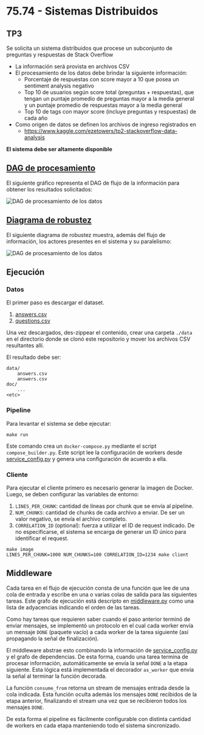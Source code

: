 # 75.74 - Sistemas Distribuidos

## TP3

Se solicita un sistema distribuidos que procese un subconjunto de preguntas y respuestas de Stack Overflow
 * La información será provista en archivos CSV
 * El procesamiento de los datos debe brindar la siguiente información:
    * Porcentaje de respuestas con score mayor a 10 que posea un sentiment analysis negativo
    * Top 10 de usuarios según score total (preguntas + respuestas), que tengan un puntaje promedio de preguntas mayor a la media general y un puntaje promedio de respuestas mayor a la media general
    * Top 10 de tags con mayor score (incluye preguntas y respuestas) de cada año
* Como origen de datos se definen los archivos de ingreso registrados en
    * https://www.kaggle.com/ezetowers/tp2-stackoverflow-data-analysis


**El sistema debe ser altamente disponible**

## [DAG de procesamiento](https://app.diagrams.net/#G148Xbc1R3-MDUGZYjM6SZIFoEC09bTu2z)

El siguiente gráfico representa el DAG de flujo de la información para obtener los resultados solicitados:

![DAG de procesamiento de los datos](doc/DAG.png)

## [Diagrama de robustez](https://app.diagrams.net/#G1Ju8bDw8lI_rvwq1cTl5qs-Z8LIj5t_4b)

El siguiente diagrama de robustez muestra, además del flujo de información, los actores presentes en el sistema y su paralelismo:

![DAG de procesamiento de los datos](doc/robustez.png)


## Ejecución

### Datos

El primer paso es descargar el dataset.

  1. [answers.csv](https://www.kaggle.com/ezetowers/tp2-stackoverflow-data-analysis/data?select=answers.csv)
  2. [questions.csv](https://www.kaggle.com/ezetowers/tp2-stackoverflow-data-analysis/data?select=questions.csv)

Una vez descargados, des-zippear el contenido, crear una carpeta `./data` en el directorio donde se clonó este repositorio y mover los archivos CSV resultantes allí.

El resultado debe ser:

```
data/
    answers.csv
    answers.csv
doc/
    ...
<etc>
```

### Pipeline

Para levantar el sistema se debe ejecutar:

```shell
make run
```

Este comando crea un `docker-compose.py` mediante el script `compose_builder.py`. Este script lee la configuración de workers desde [service_config.py](service_config.py) y genera una configuración de acuerdo a ella.

### Cliente

Para ejecutar el cliente primero es necesario generar la imagen de Docker. Luego, se deben configurar las variables de entorno:

 1. `LINES_PER_CHUNK`: cantidad de líneas por chunk que se envía al pipeline.
 2. `NUM_CHUNKS`: cantidad de chunks de cada archivo a enviar. De ser un valor negativo, se envía el archivo completo.
 3. `CORRELATION_ID` (optional): fuerza a utilizar el ID de request indicado. De no especificarse, el sistema se encarga de generar un ID único para identificar el request.


```shell
make image
LINES_PER_CHUNK=1000 NUM_CHUNKS=100 CORRELATION_ID=1234 make client
```

## Middleware

Cada tarea en el flujo de ejecución consta de una función que lee de una cola de entrada y escribe en una o varias colas de salida para las siguientes tareas. Este grafo de ejecución está descripto en [middleware.py](middleware.py) como una lista de adyacencias indicando el orden de las tareas.

Como hay tareas que requieren saber cuando el paso anterior terminó de enviar mensajes, se implementó un protocolo en el cual cada worker envía un mensaje `DONE` (paquete vacío) a cada worker de la tarea siguiente (así propagando la señal de finalización).

El middleware abstrae esto combinando la información de [service_config.py](service_config.py) y el grafo de dependencias. De esta forma, cuando una tarea termina de procesar información, automáticamente se envía la señal `DONE` a la etapa siguiente. Esta lógica está implementada el decorador `as_worker` que envía la señal al terminar la función decorada.

La función `consume_from` retorna un stream de mensajes entrada desde la cola indicada. Esta función oculta además los mensajes `DONE` recibidos de la etapa anterior, finalizando el stream una vez que se recibieron todos los mensajes `DONE`.

De esta forma el pipeline es fácilmente configurable con distinta cantidad de workers en cada etapa manteniendo todo el sistema sincronizado.

